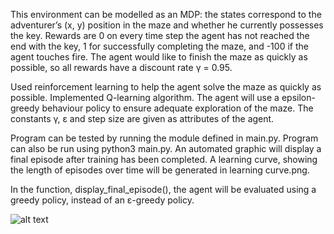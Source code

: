 This environment can be modelled as an MDP: the states 
correspond to the adventurer’s (x, y) position in the maze and
whether he currently possesses the key. Rewards are 0 on every time step
the agent has not reached the end with the key, 1 for successfully
completing the maze, and -100 if the agent touches fire. 
The agent would like to finish the maze as quickly as possible,
so all rewards have a discount rate γ = 0.95.

Used reinforcement learning to help the agent solve the maze as quickly as possible. 
Implemented  Q-learning algorithm. 
The agent will use a epsilon-greedy behaviour policy to ensure adequate exploration of the maze.
The constants γ, ε and step size are given as attributes of the agent. 

Program can be tested by running the module defined in main.py. Program can also be run using python3 main.py. 
An automated graphic will display a final episode after training has been completed. 
A learning curve, showing the length of episodes over time will be generated in learning curve.png.

In the function, display_final_episode(),  the agent will be evaluated using a greedy policy, instead of an ε-greedy policy.

![alt text](https://github.com/Hrithickchak/Markov-decision-process-Model/blod/main/maze.png?raw=true)




